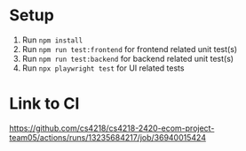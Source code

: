 # Setup
1. Run `npm install`
2. Run `npm run test:frontend` for frontend related unit test(s)
3. Run `npm run test:backend` for backend related unit test(s)
4. Run `npx playwright test` for UI related tests

# Link to CI 
https://github.com/cs4218/cs4218-2420-ecom-project-team05/actions/runs/13235684217/job/36940015424
